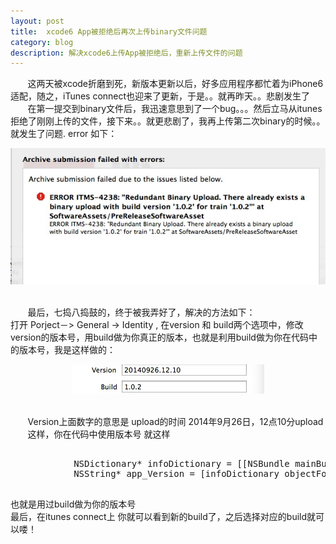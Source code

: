 ```yaml
---
layout: post
title:  xcode6 App被拒绝后再次上传binary文件问题
category: blog
description: 解决xcode6上传App被拒绝后，重新上传文件的问题
---
```

<div class="container">
	<p>
		&nbsp;&nbsp;&nbsp;&nbsp;&nbsp;&nbsp;&nbsp;这两天被xcode折磨到死，新版本更新以后，好多应用程序都忙着为iPhone6适配，随之，iTunes connect也迎来了更新，于是。。就再昨天。。悲剧发生了
		<br>
		&nbsp;&nbsp;&nbsp;&nbsp;&nbsp;&nbsp;&nbsp;在第一提交到binary文件后，我迅速意思到了一个bug。。。然后立马从itunes拒绝了刚刚上传的文件，接下来。。就更悲剧了，我再上传第二次binary的时候。。就发生了问题. error 如下：
	<p>
	<div style="text-align:center">
		<img src="/images/blog/20140926_1.jpg" />
	</div>
	<br>
	<p>
		&nbsp;&nbsp;&nbsp;&nbsp;&nbsp;&nbsp;&nbsp;最后，七捣八捣鼓的，终于被我弄好了，解决的方法如下：<br>
		打开 Porject－> General -> Identity , 在version 和 build两个选项中，修改version的版本号，用build做为你真正的版本，也就是利用build做为你在代码中的版本号，我是这样做的：
	<p>
	<div style="text-align:center">
		<img src="/images/blog/20140926_2.jpg" />
	</div>
	<br>
	<p>
		&nbsp;&nbsp;&nbsp;&nbsp;&nbsp;&nbsp;&nbsp;Version上面数字的意思是 upload的时间 2014年9月26日，12点10分upload<br>
		&nbsp;&nbsp;&nbsp;&nbsp;&nbsp;&nbsp;&nbsp;这样，你在代码中使用版本号 就这样
		<pre>	
			NSDictionary* infoDictionary = [[NSBundle mainBundle] infoDictionary];
			NSString* app_Version = [infoDictionary objectForKey:@"CFBundleVersion"];
		</pre>
		也就是用过build做为你的版本号<br>
		最后，在itunes connect上 你就可以看到新的build了，之后选择对应的build就可以喽！<br>
	</p>
</div>